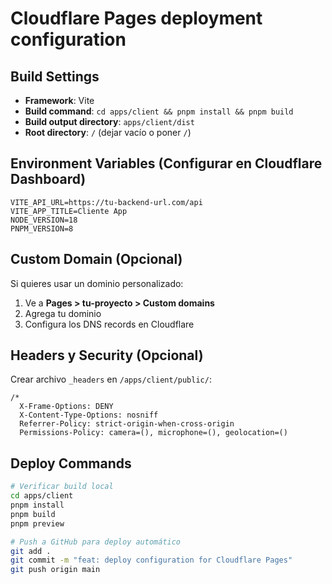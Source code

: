 # Cloudflare Pages deployment configuration

## Build Settings
- **Framework**: Vite
- **Build command**: `cd apps/client && pnpm install && pnpm build`
- **Build output directory**: `apps/client/dist`
- **Root directory**: `/` (dejar vacío o poner `/`)

## Environment Variables (Configurar en Cloudflare Dashboard)
```
VITE_API_URL=https://tu-backend-url.com/api
VITE_APP_TITLE=Cliente App
NODE_VERSION=18
PNPM_VERSION=8
```

## Custom Domain (Opcional)
Si quieres usar un dominio personalizado:
1. Ve a **Pages > tu-proyecto > Custom domains**
2. Agrega tu dominio
3. Configura los DNS records en Cloudflare

## Headers y Security (Opcional)
Crear archivo `_headers` en `/apps/client/public/`:
```
/*
  X-Frame-Options: DENY
  X-Content-Type-Options: nosniff
  Referrer-Policy: strict-origin-when-cross-origin
  Permissions-Policy: camera=(), microphone=(), geolocation=()
```

## Deploy Commands
```bash
# Verificar build local
cd apps/client
pnpm install
pnpm build
pnpm preview

# Push a GitHub para deploy automático
git add .
git commit -m "feat: deploy configuration for Cloudflare Pages"
git push origin main
```